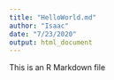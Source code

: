 ```yaml
---
title: "HelloWorld.md"
author: "Isaac"
date: "7/23/2020"
output: html_document
---
```


This is an R Markdown file
